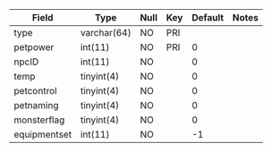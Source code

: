 **Field**|**Type**|**Null**|**Key**|**Default**|**Notes**
-----|-----|-----|-----|-----|-----
type|varchar(64)|NO|PRI| | 
petpower|int(11)|NO|PRI|0| 
npcID|int(11)|NO| |0| 
temp|tinyint(4)|NO| |0| 
petcontrol|tinyint(4)|NO| |0| 
petnaming|tinyint(4)|NO| |0| 
monsterflag|tinyint(4)|NO| |0| 
equipmentset|int(11)|NO| |-1| 